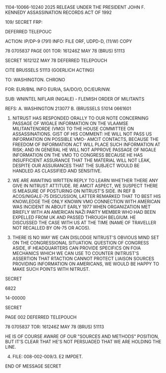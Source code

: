 1104-10066-10240 2025 RELEASE UNDER THE PRESIDENT JOHN F. KENNEDY ASSASSINATION RECORDS ACT OF 1992

109/ SECRET FRP:

DEFERRED TELEPOUC

ACTION: IP/DP-9 (791) INFO: FILE ORF, UDPD-D, (11/W)
COPY

78 0705837 PAGE 001
TOR: 161246Z MAY 78 (BRUS) 51113

SECRET 161212Z MAY 78 DEFERRED TELEPOUCH

CITE BRUSSELS 51113 (GOERLICH ACTING)

TO: WASHINGTON.
CHRONO

FOR: EUR/BNL INFO EUR/A, SA/DO/O, DC/EUR/NW.

SUB: WNINTEL NIFLAIR (NIGALE) - FLEMISH ORDER OF MILITANTS

REFS: A. WASHINGTON 213077
B. (BRUSSELS 51014 0661601

1. NITRUST HAS RESPONDED ORALLY TO OUR NOTE CONCERNING
PASSAGE OF WIGALE INFORMATION ON THE VLAAMSE MILITANTENORDE
(VMO) TO THE HOUSE COMMITTEE ON ASSASSINATIONS. GIST OF HIS
COMMENT: HE WILL NOT PASS US INFORMATION ON POSSIBLE VMO-
AMCIT CONTACTS, BECAUSE THE FREEDOM OF INFORMATION ACT WILL
PLACE SUCH INFORMATION AT RISK; AND IN GENERAL HE WILL NOT
APPROVE PASSAGE OF NIGALE INFORMATION ON THE VMO TO CONGRESS
BECAUSE HE HAS INSUFFICIENT ASSURANCE THAT THE MATERIAL WILL
NOT LEAK, DESPITE OUR ASSURANCES THAT THE SUBJECT WOULD BE
HANDLED AS CLASSIFIED AND SENSITIVE.

2. WE ARE AWAITING WRITTEN REPLY TO LEARN WHETHER THERE
ANY GIVE IN NITRUST ATTITUDE. RE AMCIT ASPECT, WE SUSPECT
THERE IS MEASURE OF POSTURING ON NITRUST'S SIDE. IN REF B
ACOS/NIGALE-75 DISCUSSION, LATTER REMARKED THAT TO BEST HIS
KNOWLEDGE THE ONLY KNOWN VMO CONNECTION WITH AMERICAN WAS
INCIDENT IN ABOUT EARLY 1977 WHEN ORGANIZATION MET BRIEFLY
WITH AN AMERICAN NAŽI PARTY MEMBER WHO HAD BEEN EXPELLED FROM
UK AND PASSED THROUGH BELGIUM. HE DISCUSSED THE CASE WITH US
AT THE TIME (NAME OF TRAVELLER NOT RECALLED BY ON-75 OR ACOS).

3. THERE IS NO WAY WE CAN DISLODGE NITRUST'S OBVIOUS
MIND SET ON THE CONGRESSIONAL SITUATION. QUESTION OF CONGRESS
ASIDE, IF HEADQUARTERS CAN PROVIDE SPECIFICS ON FOIA MECHANICS
WHICH WE CAN USE TO COUNTER (NITRUST'S ASSERTION THAT RTACTION
CANNOT PROTECT LIAISON SOURCES PROVIDING INFORMATION ON
AMERICANS, WE WOULD BE HAPPY TO MAKE SUCH POINTS WITH NITRUST.

SECRET

6822

14-00000

SECRET

PAGE 002 DEFERRED TELEPOUCH

78 0705837 TOR: 161246Z MAY 78 (BRUS) 51113

HE IS OF COURSE AWARE OF OUR "SOURCES AND METHODS" POSITION,
BUT IT'S CLEAR THAT HE'S NOT PERSUADED THAT WE ARE HOLDING THE
LINE.

4. FILE: 008-002-009/3. E2 IMPDET.

END OF MESSAGE SECRET
